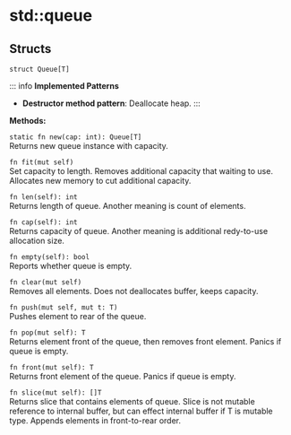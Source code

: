 # std::queue

## Structs
```jule
struct Queue[T]
```

::: info
**Implemented Patterns**
- **Destructor method pattern**: Deallocate heap.
:::

**Methods:**

`static fn new(cap: int): Queue[T]`\
Returns new queue instance with capacity.

`fn fit(mut self)`\
Set capacity to length.
Removes additional capacity that waiting to use.
Allocates new memory to cut additional capacity.

`fn len(self): int`\
Returns length of queue.
Another meaning is count of elements.

`fn cap(self): int`\
Returns capacity of queue.
Another meaning is additional redy-to-use allocation size.

`fn empty(self): bool`\
Reports whether queue is empty.

`fn clear(mut self)`\
Removes all elements.
Does not deallocates buffer, keeps capacity.

`fn push(mut self, mut t: T)`\
Pushes element to rear of the queue.

`fn pop(mut self): T`\
Returns element front of the queue, then removes front element. Panics if queue is empty.

`fn front(mut self): T`\
Returns front element of the queue.
Panics if queue is empty.

`fn slice(mut self): []T`\
Returns slice that contains elements of queue.
Slice is not mutable reference to internal buffer, but can effect internal buffer if T is mutable type.
Appends elements in front-to-rear order.
